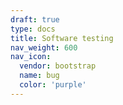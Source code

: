 ```yaml
---
draft: true
type: docs
title: Software testing
nav_weight: 600
nav_icon:
  vendor: bootstrap
  name: bug
  color: 'purple'
---
```

